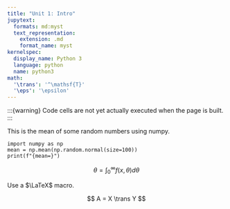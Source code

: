 ```yaml
---
title: "Unit 1: Intro"
jupytext:
  formats: md:myst
  text_representation:
    extension: .md
    format_name: myst
kernelspec:
  display_name: Python 3
  language: python
  name: python3
math:
  '\trans': '^\mathsf{T}'
  '\eps': '\epsilon'
---
```


:::{warning}
Code cells are not yet actually executed when the page is built.
:::

This is the mean of some random numbers using numpy.

```{code-cell} python3
import numpy as np
mean = np.mean(np.random.normal(size=100))
print(f"{mean=}")
```

$$
\theta = \int_0^\infty f(x,\theta)d\theta
$$

Use a $\LaTeX$ macro.

$$
A = X \trans Y
$$
